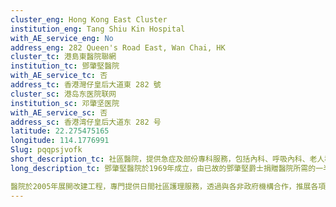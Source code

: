 ```yaml
---
cluster_eng: Hong Kong East Cluster
institution_eng: Tang Shiu Kin Hospital
with_AE_service_eng: No
address_eng: 282 Queen's Road East, Wan Chai, HK
cluster_tc: 港島東醫院聯網
institution_tc: 鄧肇堅醫院
with_AE_service_tc: 否
address_tc: 香港灣仔皇后大道東 282 號
cluster_sc: 港岛东医院联网
institution_sc: 邓肇坚医院
with_AE_service_sc: 否
address_sc: 香港湾仔皇后大道东 282 号
latitude: 22.275475165
longitude: 114.1776991
Slug: pqqpsjvofk
short_description_tc: 社區醫院，提供急症及部份專科服務，包括內科、呼吸內科、老人科及外科。
long_description_tc: 鄧肇堅醫院於1969年成立，由已故的鄧肇堅爵士捐贈醫院所需的一半成本，因以鄧爵士命名。1994年，醫院成為本港首間醫護人員急症科訓練中心。為了進一步提升效率和更有效運用醫療資源，鄧肇堅醫院與律敦治醫院的管理於1998年合併。自2002年起，醫院急症室與部份部門已遷至律敦治醫院。 

醫院於2005年展開改建工程，專門提供日間社區護理服務，透過與各非政府機構合作，推展各項社區醫療服務。
---
```

